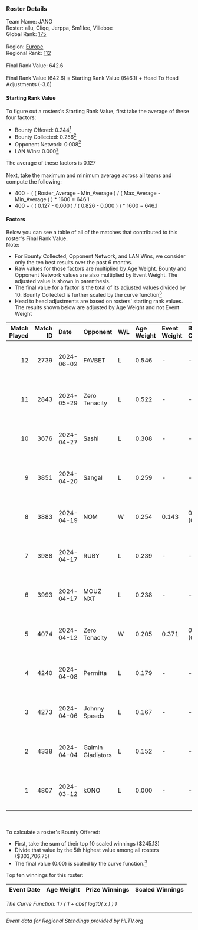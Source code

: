 ### Roster Details<br />
Team Name: JANO<br />
Roster: allu, Cliqq, Jerppa, Sm1llee, Villeboe<br />
Global Rank: [175](../standings_global.md)<br />
<br />
Region: [Europe]( ../standings_europe.md)<br />
Regional Rank: [112]( ../standings_europe.md)<br />
<br />
Final Rank Value:  642.6<br />
<br />
Final Rank Value (642.6) = Starting Rank Value (646.1) + Head To Head Adjustments (-3.6)<br />

#### Starting Rank Value<br />
To figure out a rosters's Starting Rank Value, first take the average of these four factors:<br />
- Bounty Offered: 0.244[<sup>1</sup>](#table2)
- Bounty Collected: 0.256[<sup>2</sup>](#table1)
- Opponent Network: 0.008[<sup>2</sup>](#table1)
- LAN Wins: 0.000[<sup>2</sup>](#table1)

The average of these factors is 0.127<br />
<br />
Next, take the maximum and minimum average across all teams and compute the following:<br />
- 400 + ( ( Roster_Average - Min_Average ) / ( Max_Average - Min_Average ) ) * 1600 = 646.1
- 400 + ( ( 0.127 - 0.000 ) / ( 0.826 - 0.000 ) ) * 1600 = 646.1


#### Factors<br />
Below you can see a table of all of the matches that contributed to this roster's Final Rank Value.<br />
Note:<br />

- For Bounty Collected, Opponent Network, and LAN Wins, we consider only the ten best results over the past 6 months.
- Raw values for those factors are multiplied by Age Weight. Bounty and Opponent Network values are also multiplied by Event Weight. The adjusted value is shown in parenthesis.
- The final value for a factor is the total of its adjusted values divided by 10. Bounty Collected is further scaled by the curve function[<sup>3</sup>](#curveFunction)
- Head to head adjustments are based on rosters' starting rank values. The results shown below are adjusted by Age Weight and not Event Weight
<span id="table1"></span><br />


| Match Played | Match ID | Date       | Opponent          | W/L | Age Weight | Event Weight | Bounty Collected | Opponent Network | LAN Wins  | H2H Adj. | Roster                                 |
| -: | -: | :- | :- | :- | :- | :- | :- | :- | :- | -: | :- |
|           12 |     2739 | 2024-06-02 | FAVBET            | L   | 0.546      | -            | -                | -                | -         |    -5.17 | allu, Cliqq, Jerppa, Sm1llee, Villeboe |
|           11 |     2843 | 2024-05-29 | Zero Tenacity     | L   | 0.522      | -            | -                | -                | -         |    -1.35 | allu, Cliqq, Jerppa, Sm1llee, Villeboe |
|           10 |     3676 | 2024-04-27 | Sashi             | L   | 0.308      | -            | -                | -                | -         |    -0.79 | allu, doto, Jerppa, juho, Sm1llee      |
|            9 |     3851 | 2024-04-20 | Sangal            | L   | 0.259      | -            | -                | -                | -         |    -0.20 | allu, doto, Jerppa, juho, Sm1llee      |
|            8 |     3883 | 2024-04-19 | NOM               | W   | 0.254      | 0.143        | 0.000 (0.000)    | 0.152 (0.005)    | 0 (0.000) |     2.89 | allu, doto, Jerppa, juho, Sm1llee      |
|            7 |     3988 | 2024-04-17 | RUBY              | L   | 0.239      | -            | -                | -                | -         |    -1.63 | allu, doto, Jerppa, juho, Sm1llee      |
|            6 |     3993 | 2024-04-17 | MOUZ NXT          | L   | 0.238      | -            | -                | -                | -         |    -1.02 | allu, doto, Jerppa, juho, Sm1llee      |
|            5 |     4074 | 2024-04-12 | Zero Tenacity     | W   | 0.205      | 0.371        | 0.163 (0.012)    | 1.000 (0.076)    | 0 (0.000) |     5.85 | allu, doto, Jerppa, juho, Sm1llee      |
|            4 |     4240 | 2024-04-08 | Permitta          | L   | 0.179      | -            | -                | -                | -         |    -0.90 | allu, doto, Jerppa, juho, Sm1llee      |
|            3 |     4273 | 2024-04-06 | Johnny Speeds     | L   | 0.167      | -            | -                | -                | -         |    -0.31 | allu, doto, Jerppa, juho, Sm1llee      |
|            2 |     4338 | 2024-04-04 | Gaimin Gladiators | L   | 0.152      | -            | -                | -                | -         |    -0.95 | allu, doto, Jerppa, juho, Sm1llee      |
|            1 |     4807 | 2024-03-12 | kONO              | L   | 0.000      | -            | -                | -                | -         |    -0.00 | allu, doto, Jelo, Jerppa, Sm1llee      |

<br />
<span id="table2"></span><br />
To calculate a roster's Bounty Offered:<br />

- First, take the sum of their top 10 scaled winnings ($245.13)
- Divide that value by the 5th highest value among all rosters ($303,706.75)
- The final value (0.00) is scaled by the curve function.[<sup>3</sup>](#curveFunction)

Top ten winnings for this roster:<br />

| Event Date | Age Weight | Prize Winnings | Scaled Winnings |
| :- | -: | :- | :- |


<span id="curveFunction"></span>_The Curve Function: 1 / ( 1 + abs( log10( x ) ) )_<br />

---
_Event data for Regional Standings provided by HLTV.org_<br />
